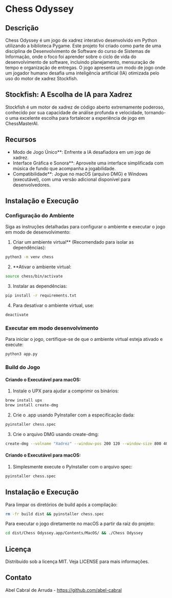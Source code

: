 # Chess Odyssey

## Descrição
Chess Odyssey é um jogo de xadrez interativo desenvolvido em Python utilizando a biblioteca Pygame. Este projeto foi criado como parte de uma disciplina de Desenvolvimento de Software do curso de Sistemas de Informação, onde o foco foi aprender sobre o ciclo de vida do desenvolvimento de software, incluindo planejamento, mensuração de tempo e organização de entregas. O jogo apresenta um modo de jogo onde um jogador humano desafia uma inteligência artificial (IA) otimizada pelo uso do motor de xadrez Stockfish.

## Stockfish: A Escolha de IA para Xadrez
Stockfish é um motor de xadrez de código aberto extremamente poderoso, conhecido por sua capacidade de análise profunda e velocidade, tornando-o uma excelente escolha para fortalecer a experiência de jogo em ChessMasterAI.

## Recursos
- Modo de Jogo Único**: Enfrente a IA desafiadora em um jogo de xadrez.
- Interface Gráfica e Sonora**: Aproveite uma interface simplificada com música de fundo que acompanha a jogabilidade.
- Compatibilidade**: Jogue no macOS (arquivo DMG) e Windows (executável), com uma versão adicional disponível para desenvolvedores.

## Instalação e Execução

### Configuração do Ambiente
Siga as instruções detalhadas para configurar o ambiente e executar o jogo em modo de desenvolvimento:

1. Criar um ambiente virtual** (Recomendado para isolar as dependências):
 ```bash
 python3 -m venv chess
 ```

2. **Ativar o ambiente virtual:
```bash
source chess/bin/activate
```

3. Instalar as dependências:
```bash
pip install -r requirements.txt
```

4. Para desativar o ambiente virtual, use:
```bash
deactivate
```

### Executar em modo desenvolvimento
Para iniciar o jogo, certifique-se de que o ambiente virtual esteja ativado e execute:
```bash
python3 app.py
```

### Build do Jogo

#### Criando o Executável para macOS:

1. Instale o UPX para ajudar a comprimir os binários:
```bash
brew install upx
brew install create-dmg
```

2. Crie o .app usando PyInstaller com a especificação dada:
```bash
pyinstaller chess.spec
```

3. Crie o arquivo DMG usando create-dmg:
```bash
create-dmg --volname "Xadrez" --window-pos 200 120 --window-size 800 400 --icon-size 100 --icon "Xadrez.app" 200 150 --hide-extension "Xadrez.app" --app-drop-link 600 150 --volicon "chess.icns" "dist/chess.dmg" "dist/Xadrez.app"
```

#### Criando o Executável para macOS:
1. Simplesmente execute o PyInstaller com o arquivo spec:
```bash
pyinstaller chess.spec
```

## Instalação e Execução

Para limpar os diretórios de build após a compilação:
```bash
rm -fr build dist && pyinstaller chess.spec
```

Para executar o jogo diretamente no macOS a partir da raiz do projeto:
```bash
cd dist/Chess Odyssey.app/Contents/MacOS/ && ./Chess Odyssey
```

## Licença
Distribuído sob a licença MIT. Veja LICENSE para mais informações.

## Contato
Abel Cabral de Arruda - https://github.com/abel-cabral
